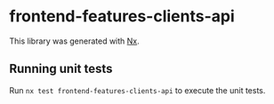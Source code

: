 # frontend-features-clients-api

This library was generated with [Nx](https://nx.dev).

## Running unit tests

Run `nx test frontend-features-clients-api` to execute the unit tests.
